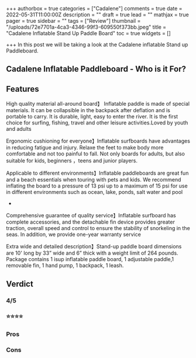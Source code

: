 +++
authorbox = true
categories = ["Cadalene"]
comments = true
date = 2022-05-31T11:00:00Z
description = ""
draft = true
lead = ""
mathjax = true
pager = true
sidebar = ""
tags = ["Review"]
thumbnail = "/uploads/72e7701a-4ca3-4346-99f3-609550f373bb.jpeg"
title = "Cadalene Inflatable Stand Up Paddle Board"
toc = true
widgets = []

+++
In this post we will be taking a look at the Cadalene inflatable Stand up Paddleboard.

## Cadalene Inflatable Paddleboard - Who is it For?

## Features

High quality material all-around board】 Inflatable paddle is made of special materials. It can be collapsible in the backpack after deflation and is portable to carry. It is durable, light, easy to enter the river. It is the first choice for surfing, fishing, travel and other leisure activities.Loved by youth and adults

Ergonomic cushioning for everyone】Inflatable surfboards have advantages in reducing fatigue and injury. Relaxe the feet to make body more comfortable and not too painful to fall. Not only boards for adults, but also suitable for kids, beginners ，teens and junior players.

Applicable to different environments】Inflatable paddleboards are great fun and a beach essentials when touring with pets and kids. We recommend inflating the board to a pressure of 13 psi up to a maximum of 15 psi for use in different environments such as ocean, lake, ponds, salt water and pool

* 

  Comprehensive guarantee of quality service】Inflatable surfboard has complete accessories, and the detachable fin device provides greater traction, overall speed and control to ensure the stability of snorkeling in the seas. In addition, we provide one-year warranty service

  Extra wide and detailed description】Stand-up paddle board dimensions are 10' long by 33” wide and 6” thick with a weight limit of 264 pounds. Package contains 1 isup inflatable paddle board, 1 adjustable paddle,1 removable fin, 1 hand pump, 1 backpack, 1 leash.

## Verdict

### 4/5

### ⭐⭐⭐⭐

### **Pros**

### **Cons**